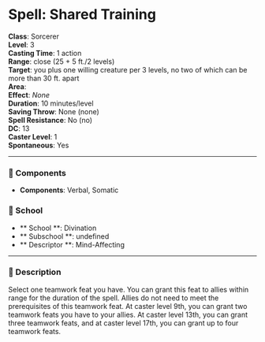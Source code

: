 
# Spell: Shared Training
**Class**: Sorcerer  
**Level**: 3  
**Casting Time**: 1 action  
**Range**: close (25 + 5 ft./2 levels)  
**Target**: you plus one willing creature per 3 levels, no two of which can be more than 30 ft. apart  
**Area**:   
**Effect**: _None_  
**Duration**: 10 minutes/level  
**Saving Throw**: None (none)  
**Spell Resistance**: No (no)  
**DC**: 13  
**Caster Level**: 1  
**Spontaneous**: Yes

---

### 🔮 Components
- **Components**: Verbal, Somatic

### 🏫 School
- ** School **: Divination
- ** Subschool **: undefined
- ** Descriptor **: Mind-Affecting
---

### 📜 Description
Select one teamwork feat you have. You can grant this feat to allies within range for the duration of the spell. Allies do not need to meet the prerequisites of this teamwork feat. At caster level 9th, you can grant two teamwork feats you have to your allies. At caster level 13th, you can grant three teamwork feats, and at caster level 17th, you can grant up to four teamwork feats.
